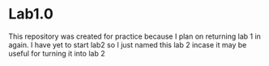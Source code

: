 # Lab1.0
This repository was created for practice because I plan on returning lab 1 in again. I have yet to start lab2 so I just named this lab 2 incase it may be useful for turning it into lab 2

